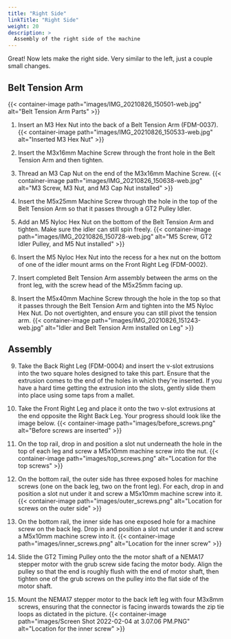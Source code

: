 ```yaml
---
title: "Right Side"
linkTitle: "Right Side"
weight: 20
description: >
  Assembly of the right side of the machine
---
```


Great! Now lets make the right side. Very similar to the left, just a couple small changes.

## Belt Tension Arm

{{< container-image path="images/IMG_20210826_150501-web.jpg" alt="Belt Tension Arm Parts" >}}

1. Insert an M3 Hex Nut into the back of a Belt Tension Arm (FDM-0037).
  {{< container-image path="images/IMG_20210826_150533-web.jpg" alt="Inserted M3 Hex Nut" >}}

2. Insert the M3x16mm Machine Screw through the front hole in the Belt Tension Arm and then tighten.

3. Thread an M3 Cap Nut on the end of the M3x16mm Machine Screw.
  {{< container-image path="images/IMG_20210826_150638-web.jpg" alt="M3 Screw, M3 Nut, and M3 Cap Nut installed" >}}

4. Insert the M5x25mm Machine Screw through the hole in the top of the Belt Tension Arm so that it passes through a GT2 Pulley Idler.

5. Add an M5 Nyloc Hex Nut on the bottom of the Belt Tension Arm and tighten. Make sure the idler can still spin freely.
  {{< container-image path="images/IMG_20210826_150728-web.jpg" alt="M5 Screw, GT2 Idler Pulley, and M5 Nut installed" >}}

6. Insert the M5 Nyloc Hex Nut into the recess for a hex nut on the bottom of one of the idler mount arms on the Front Right Leg (FDM-0002).

7. Insert completed Belt Tension Arm assembly between the arms on the front leg, with the screw head of the M5x25mm facing up.

8. Insert the M5x40mm Machine Screw through the hole in the top so that it passes through the Belt Tension Arm and tighten into the M5 Nyloc Hex Nut. Do not overtighten, and ensure you can still pivot the tension arm.
  {{< container-image path="images/IMG_20210826_151243-web.jpg" alt="Idler and Belt Tension Arm installed on Leg" >}}

## Assembly

9. Take the Back Right Leg (FDM-0004) and insert the v-slot extrusions into the two square holes designed to take this part. Ensure that the extrusion comes to the end of the holes in which they're inserted. If you have a hard time getting the extrusion into the slots, gently slide them into place using some taps from a mallet.

10. Take the Front Right Leg and place it onto the two v-slot extrusions at the end opposite the Right Back Leg. Your progress should look like the image below.
  {{< container-image path="images/before_screws.png" alt="Before screws are inserted" >}}

11. On the top rail, drop in and position a slot nut underneath the hole in the top of each leg and screw a M5x10mm machine screw into the nut.
  {{< container-image path="images/top_screws.png" alt="Location for the top screws" >}}

12. On the bottom rail, the outer side has three exposed holes for machine screws (one on the back leg, two on the front leg). For each, drop in and position a slot nut under it and screw a M5x10mm machine screw into it.
  {{< container-image path="images/outer_screws.png" alt="Location for screws on the outer side" >}}

13. On the bottom rail, the inner side has one exposed hole for a machine screw on the back leg. Drop in and position a slot nut under it and screw a M5x10mm machine screw into it.
  {{< container-image path="images/inner_screws.png" alt="Location for the inner screw" >}}

14. Slide the  GT2 Timing Pulley onto the the motor shaft of a NEMA17 stepper motor with the grub screw side facing the motor body. Align the pulley so that the end is roughly flush with the end of motor shaft, then tighten one of the grub screws on the pulley into the flat side of the motor shaft.

15. Mount the NEMA17 stepper motor to the back left leg with four M3x8mm screws, ensuring that the connector is facing inwards towards the zip tie loops as dictated in the picture.
  {{< container-image path="images/Screen Shot 2022-02-04 at 3.07.06 PM.PNG" alt="Location for the inner screw" >}}
